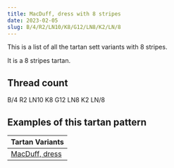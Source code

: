 ```yaml
---
title: MacDuff, dress with 8 stripes
date: 2023-02-05
slug: B/4/R2/LN10/K8/G12/LN8/K2/LN/8
---
```

This is a list of all the tartan sett variants with 8 stripes.

It is a 8 stripes tartan.


## Thread count
B/4 R2 LN10 K8 G12 LN8 K2 LN/8

## Examples of this tartan pattern

| Tartan Variants |
|---------------|
| [MacDuff, dress](/variants/b/4/r2/ln10/k8/g12/ln8/k2/ln/8-b5480b0-g008000-k000000-lne0e0e0-rc00000)||
